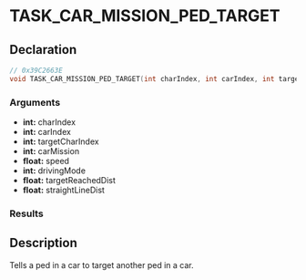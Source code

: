 # TASK_CAR_MISSION_PED_TARGET

## Declaration
```cpp
// 0x39C2663E
void TASK_CAR_MISSION_PED_TARGET(int charIndex, int carIndex, int targetCharIndex, int carMission, float speed, int drivingMode, float targetReachedDist, float straightLineDist);
```

### Arguments
- **int:** charIndex
- **int:** carIndex
- **int:** targetCharIndex
- **int:** carMission
- **float:** speed
- **int:** drivingMode
- **float:** targetReachedDist
- **float:** straightLineDist

### Results

## Description
Tells a ped in a car to target another ped in a car.
